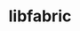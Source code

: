 ---
title: "libfabric"
layout: cache
categories: [package, v0.21.2]
meta: {"versions": ["1.19.0"], "compilers": ["cce@=15.0.1", "gcc@=11.1.0", "gcc@=11.4.0", "gcc@=12.3.0", "gcc@=7.3.1", "gcc@=7.5.0", "gcc@=9.4.0", "oneapi@=2023.2.0"], "oss": ["amzn2", "rhel8", "ubuntu18.04", "ubuntu20.04", "ubuntu22.04"], "platforms": ["linux"], "targets": ["aarch64", "neoverse_n1", "neoverse_v1", "ppc64le", "x86_64_v3", "zen4"], "stacks": ["aws-isc", "aws-isc-aarch64", "build_systems", "data-vis-sdk", "e4s", "e4s-cray-rhel", "e4s-neoverse_v1", "e4s-oneapi", "e4s-power", "e4s-rocm-external", "root", "tutorial"], "num_specs": 15, "num_specs_by_stack": {"aws-isc-aarch64": 4, "root": 15, "aws-isc": 2, "e4s-cray-rhel": 1, "build_systems": 1, "e4s-neoverse_v1": 1, "e4s-power": 1, "data-vis-sdk": 1, "e4s-rocm-external": 1, "e4s": 1, "e4s-oneapi": 1, "tutorial": 2}}
spec_details: [{"hash": "4qnwkbw42l3qynav3z75elvbrxyebjn6", "compiler": "gcc@=7.3.1", "versions": ["1.19.0"], "os": "amzn2", "platform": "linux", "target": "aarch64", "variants": ["build_system=autotools", "~debug", "fabrics=efa,mrail,rxd,rxm,shm,sockets,tcp,udp,verbs", "~kdreg"], "stacks": ["aws-isc-aarch64", "root"], "size": "-", "tarball": "https://binaries.spack.io/v0.21.2/build_cache/linux-amzn2-aarch64/gcc-7.3.1/libfabric-1.19.0/linux-amzn2-aarch64-gcc-7.3.1-libfabric-1.19.0-4qnwkbw42l3qynav3z75elvbrxyebjn6.spack"}, {"hash": "427u5icnihppsgr4gtd243vh4hb7v7lo", "compiler": "gcc@=7.3.1", "versions": ["1.19.0"], "os": "amzn2", "platform": "linux", "target": "aarch64", "variants": ["build_system=autotools", "~debug", "fabrics=efa,mrail,rxd,rxm,shm,sockets,tcp,udp,verbs", "~kdreg"], "stacks": ["aws-isc-aarch64", "root"], "size": "-", "tarball": "https://binaries.spack.io/v0.21.2/build_cache/linux-amzn2-aarch64/gcc-7.3.1/libfabric-1.19.0/linux-amzn2-aarch64-gcc-7.3.1-libfabric-1.19.0-427u5icnihppsgr4gtd243vh4hb7v7lo.spack"}, {"hash": "ll4z73ypnacverp2cdjkospkt3fpvolk", "compiler": "gcc@=7.3.1", "versions": ["1.19.0"], "os": "amzn2", "platform": "linux", "target": "neoverse_n1", "variants": ["build_system=autotools", "~debug", "fabrics=efa,mrail,rxd,rxm,shm,sockets,tcp,udp,verbs", "~kdreg"], "stacks": ["aws-isc-aarch64", "root"], "size": "-", "tarball": "https://binaries.spack.io/v0.21.2/build_cache/linux-amzn2-neoverse_n1/gcc-7.3.1/libfabric-1.19.0/linux-amzn2-neoverse_n1-gcc-7.3.1-libfabric-1.19.0-ll4z73ypnacverp2cdjkospkt3fpvolk.spack"}, {"hash": "u6csf6rzmd7mvjvlulmpgfx4oaud2yxm", "compiler": "gcc@=7.3.1", "versions": ["1.19.0"], "os": "amzn2", "platform": "linux", "target": "neoverse_n1", "variants": ["build_system=autotools", "~debug", "fabrics=efa,mrail,rxd,rxm,shm,sockets,tcp,udp,verbs", "~kdreg"], "stacks": ["aws-isc-aarch64", "root"], "size": "-", "tarball": "https://binaries.spack.io/v0.21.2/build_cache/linux-amzn2-neoverse_n1/gcc-7.3.1/libfabric-1.19.0/linux-amzn2-neoverse_n1-gcc-7.3.1-libfabric-1.19.0-u6csf6rzmd7mvjvlulmpgfx4oaud2yxm.spack"}, {"hash": "gmvhpcndtxvn3envmlia3gvvuiegoggy", "compiler": "gcc@=7.3.1", "versions": ["1.19.0"], "os": "amzn2", "platform": "linux", "target": "x86_64_v3", "variants": ["build_system=autotools", "~debug", "fabrics=efa,mrail,rxd,rxm,shm,sockets,tcp,udp,verbs", "~kdreg"], "stacks": ["aws-isc", "root"], "size": "-", "tarball": "https://binaries.spack.io/v0.21.2/build_cache/linux-amzn2-x86_64_v3/gcc-7.3.1/libfabric-1.19.0/linux-amzn2-x86_64_v3-gcc-7.3.1-libfabric-1.19.0-gmvhpcndtxvn3envmlia3gvvuiegoggy.spack"}, {"hash": "3et6u2aiosfttvtuwtunu2zrbgbqiaxm", "compiler": "gcc@=7.3.1", "versions": ["1.19.0"], "os": "amzn2", "platform": "linux", "target": "x86_64_v3", "variants": ["build_system=autotools", "~debug", "fabrics=efa,mrail,rxd,rxm,shm,sockets,tcp,udp,verbs", "~kdreg"], "stacks": ["aws-isc", "root"], "size": "-", "tarball": "https://binaries.spack.io/v0.21.2/build_cache/linux-amzn2-x86_64_v3/gcc-7.3.1/libfabric-1.19.0/linux-amzn2-x86_64_v3-gcc-7.3.1-libfabric-1.19.0-3et6u2aiosfttvtuwtunu2zrbgbqiaxm.spack"}, {"hash": "zgt2eckfmfq7iujzzrvj75yx4qzhnly5", "compiler": "cce@=15.0.1", "versions": ["1.19.0"], "os": "rhel8", "platform": "linux", "target": "zen4", "variants": ["build_system=autotools", "~debug", "fabrics=rxm,sockets,tcp,udp", "~kdreg"], "stacks": ["root", "e4s-cray-rhel"], "size": "-", "tarball": "https://binaries.spack.io/v0.21.2/build_cache/linux-rhel8-zen4/cce-15.0.1/libfabric-1.19.0/linux-rhel8-zen4-cce-15.0.1-libfabric-1.19.0-zgt2eckfmfq7iujzzrvj75yx4qzhnly5.spack"}, {"hash": "7qomrsfbx26hmmfq4wactggjvzndzc5c", "compiler": "gcc@=7.5.0", "versions": ["1.19.0"], "os": "ubuntu18.04", "platform": "linux", "target": "x86_64_v3", "variants": ["build_system=autotools", "~debug", "fabrics=sockets,tcp,udp", "~kdreg"], "stacks": ["build_systems", "root"], "size": "-", "tarball": "https://binaries.spack.io/v0.21.2/build_cache/linux-ubuntu18.04-x86_64_v3/gcc-7.5.0/libfabric-1.19.0/linux-ubuntu18.04-x86_64_v3-gcc-7.5.0-libfabric-1.19.0-7qomrsfbx26hmmfq4wactggjvzndzc5c.spack"}, {"hash": "6w7kke2puzqehnliejtgmqrjhowzkuzq", "compiler": "gcc@=11.4.0", "versions": ["1.19.0"], "os": "ubuntu20.04", "platform": "linux", "target": "neoverse_v1", "variants": ["build_system=autotools", "~debug", "fabrics=rxm,sockets,tcp,udp", "~kdreg"], "stacks": ["e4s-neoverse_v1", "root"], "size": "-", "tarball": "https://binaries.spack.io/v0.21.2/build_cache/linux-ubuntu20.04-neoverse_v1/gcc-11.4.0/libfabric-1.19.0/linux-ubuntu20.04-neoverse_v1-gcc-11.4.0-libfabric-1.19.0-6w7kke2puzqehnliejtgmqrjhowzkuzq.spack"}, {"hash": "mc5mmyljghqus4vpt5bsnbsrymkwi7ad", "compiler": "gcc@=9.4.0", "versions": ["1.19.0"], "os": "ubuntu20.04", "platform": "linux", "target": "ppc64le", "variants": ["build_system=autotools", "~debug", "fabrics=rxm,sockets,tcp,udp", "~kdreg"], "stacks": ["e4s-power", "root"], "size": "-", "tarball": "https://binaries.spack.io/v0.21.2/build_cache/linux-ubuntu20.04-ppc64le/gcc-9.4.0/libfabric-1.19.0/linux-ubuntu20.04-ppc64le-gcc-9.4.0-libfabric-1.19.0-mc5mmyljghqus4vpt5bsnbsrymkwi7ad.spack"}, {"hash": "craf6k6vgvk7hwwvgi2elgmyrzhujw7g", "compiler": "gcc@=11.1.0", "versions": ["1.19.0"], "os": "ubuntu20.04", "platform": "linux", "target": "x86_64_v3", "variants": ["build_system=autotools", "~debug", "fabrics=rxm,sockets,tcp,udp", "~kdreg"], "stacks": ["root", "data-vis-sdk"], "size": "-", "tarball": "https://binaries.spack.io/v0.21.2/build_cache/linux-ubuntu20.04-x86_64_v3/gcc-11.1.0/libfabric-1.19.0/linux-ubuntu20.04-x86_64_v3-gcc-11.1.0-libfabric-1.19.0-craf6k6vgvk7hwwvgi2elgmyrzhujw7g.spack"}, {"hash": "fls4cizfs6bqo3hujixyjzg7lt5esdya", "compiler": "gcc@=11.4.0", "versions": ["1.19.0"], "os": "ubuntu20.04", "platform": "linux", "target": "x86_64_v3", "variants": ["build_system=autotools", "~debug", "fabrics=rxm,sockets,tcp,udp", "~kdreg"], "stacks": ["e4s-rocm-external", "root", "e4s"], "size": "-", "tarball": "https://binaries.spack.io/v0.21.2/build_cache/linux-ubuntu20.04-x86_64_v3/gcc-11.4.0/libfabric-1.19.0/linux-ubuntu20.04-x86_64_v3-gcc-11.4.0-libfabric-1.19.0-fls4cizfs6bqo3hujixyjzg7lt5esdya.spack"}, {"hash": "gc4walpp63tbvf6ckne2amj73dpuykbf", "compiler": "oneapi@=2023.2.0", "versions": ["1.19.0"], "os": "ubuntu20.04", "platform": "linux", "target": "x86_64_v3", "variants": ["build_system=autotools", "~debug", "fabrics=rxm,sockets,tcp,udp", "~kdreg"], "stacks": ["e4s-oneapi", "root"], "size": "-", "tarball": "https://binaries.spack.io/v0.21.2/build_cache/linux-ubuntu20.04-x86_64_v3/oneapi-2023.2.0/libfabric-1.19.0/linux-ubuntu20.04-x86_64_v3-oneapi-2023.2.0-libfabric-1.19.0-gc4walpp63tbvf6ckne2amj73dpuykbf.spack"}, {"hash": "voxng34f553p4suxv7cdrbeyk2li3nje", "compiler": "gcc@=11.4.0", "versions": ["1.19.0"], "os": "ubuntu22.04", "platform": "linux", "target": "x86_64_v3", "variants": ["build_system=autotools", "~debug", "fabrics=sockets,tcp,udp", "~kdreg"], "stacks": ["tutorial", "root"], "size": "-", "tarball": "https://binaries.spack.io/v0.21.2/build_cache/linux-ubuntu22.04-x86_64_v3/gcc-11.4.0/libfabric-1.19.0/linux-ubuntu22.04-x86_64_v3-gcc-11.4.0-libfabric-1.19.0-voxng34f553p4suxv7cdrbeyk2li3nje.spack"}, {"hash": "46fsov7dodejcb3wdqhnugv4argyefrk", "compiler": "gcc@=12.3.0", "versions": ["1.19.0"], "os": "ubuntu22.04", "platform": "linux", "target": "x86_64_v3", "variants": ["build_system=autotools", "~debug", "fabrics=sockets,tcp,udp", "~kdreg"], "stacks": ["tutorial", "root"], "size": "-", "tarball": "https://binaries.spack.io/v0.21.2/build_cache/linux-ubuntu22.04-x86_64_v3/gcc-12.3.0/libfabric-1.19.0/linux-ubuntu22.04-x86_64_v3-gcc-12.3.0-libfabric-1.19.0-46fsov7dodejcb3wdqhnugv4argyefrk.spack"}]
---